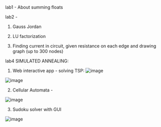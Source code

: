 lab1 - About summing floats

lab2 - 
1. Gauss Jordan

2. LU factorization

3. Finding current in circuit, given resistance on each edge and drawing graph (up to 300 nodes)

lab4 SIMULATED ANNEALING:

1. Web interactive app - solving TSP:
![image](https://user-images.githubusercontent.com/64365037/162646492-a698f2a1-80c7-4f1d-b191-b5db86f5512a.png)

![image](https://user-images.githubusercontent.com/64365037/162646502-ef9296fc-5d4a-4ed4-8e1e-1ca0bbedbcf1.png)

2. Cellular Automata - 

![image](https://user-images.githubusercontent.com/64365037/162646643-18923036-3aaa-455a-8b35-ea5e65373c39.png)


3. Sudoku solver with GUI

![image](https://user-images.githubusercontent.com/64365037/162646386-d11e4adb-8a3e-4b10-b1da-a87486b338c6.png)

